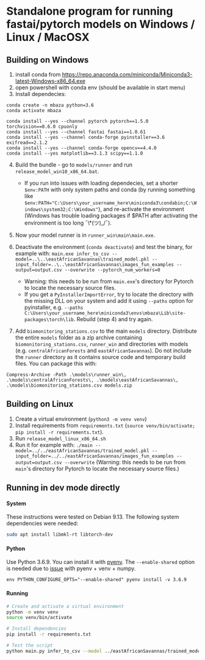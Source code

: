 # Standalone program for running fastai/pytorch models on Windows / Linux / MacOSX

## Building on Windows

1. install conda from https://repo.anaconda.com/miniconda/Miniconda3-latest-Windows-x86_64.exe
2. open powershell with conda env (should be available in start menu)
3. Install dependecies:

```
conda create -n mbaza python=3.6
conda activate mbaza

conda install --yes --channel pytorch pytorch==1.5.0 torchvision==0.6.0 cpuonly
conda install --yes --channel fastai fastai==1.0.61
conda install --yes --channel conda-forge pyinstaller==3.6 exifread==2.1.2
conda install --yes --channel conda-forge opencv==4.4.0
conda install --yes matplotlib==3.1.3 scipy==1.1.0
```

4. Build the bundle - go to `models/runner` and run `release_model_win10_x86_64.bat`.

   - If you run into issues with loading dependecies, set a shorter `$env:PATH` with only system paths and conda
     (by running something like `$env:PATH="C:\Users\your_username_here\miniconda3\condabin;C:\Windows\system32;C:\Windows"`),
     and re-activate the environment (Windows has trouble loading packages if \$PATH after activating the environment is too long ¯\\\*(ツ)\_/¯).

5. Now your model runner is in `runner_win\main\main.exe`.

6. Deactivate the environment (`conda deactivate`) and test the binary, for example with:
   `main.exe infer_to_csv --model=..\..\eastAfricanSavannas\trained_model.pkl --input_folder=..\..\eastAfricanSavannas\images_fun_examples --output=output.csv --overwrite --pytorch_num_workers=0`

   - Warning: this needs to be run from `main.exe`'s directory for Pytorch to locate the necessary source files.
   - If you get a `PyInstallerImportError`, try to locate the directory with the missing DLL on your system and add it using `--paths` option for pyinstaller,
     e.g. `--paths C:\Users\your_username_here\miniconda3\envs\mbaza\Lib\site-packages\torch\lib`. Rebuild (step 4) and try again.

7. Add `biomonitoring_stations.csv` to the main `models` directory. Distribute the entire `models` folder as a zip archive containing `biomonitoring_stations.csv`, `runner_win` and directories with models (e.g. `centralAfricanForests` and `eastAfricanSavannas`). Do not include the `runner` directory as it contains source code and temporary build files. You can package this with:

```
Compress-Archive -Path .\models\runner_win\, .\models\centralAfricanForests\, .\models\eastAfricanSavannas\, .\models\biomonitoring_stations.csv models.zip
```

## Building on Linux

1. Create a virtual environment (`python3 -m venv venv`)
2. Install requirements from `requirements.txt` (`source venv/bin/activate; pip install -r requirements.txt`).
3. Run `release_model_linux_x86_64.sh`
4. Run it for example with: `./main --model=../../eastAfricanSavannas/trained_model.pkl --input_folder=../../eastAfricanSavannas/images_fun_examples --output=output.csv --overwrite`
   (Warning: this needs to be run from `main`'s directory for Pytorch to locate the necessary source files.)

## Running in dev mode directly

#### System

These instructions were tested on Debian 9.13.
The following system dependencies were needed:

```sh
sudo apt install libmkl-rt libtorch-dev
```

#### Python

Use Python 3.6.9.
You can install it with [pyenv](https://github.com/pyenv/pyenv).
The `--enable-shared` option is needed due to
[issue](<(https://github.com/pyenv/pyenv/issues/65)>) with pyenv + venv + numpy.

```
env PYTHON_CONFIGURE_OPTS="--enable-shared" pyenv install -v 3.6.9
```

#### Running

```sh
# Create and activate a virtual environment
python -m venv venv
source venv/bin/activate

# Install dependencies
pip install -r requirements.txt

# Test the script
python main.py infer_to_csv --model ../eastAfricanSavannas/trained_model.pkl --input_folder ../eastAfricanSavannas/images_fun_examples --output output.csv --overwrite`
```
